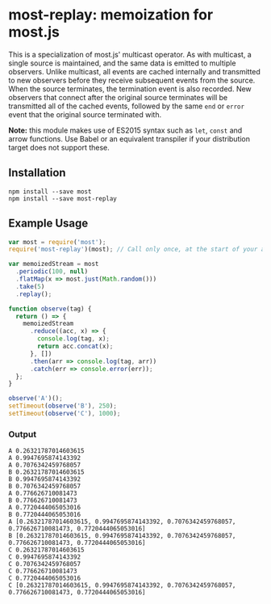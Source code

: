 # most-replay: memoization for most.js

This is a specialization of most.js' multicast operator. As with multicast, a single source is maintained, and the same data is emitted to multiple observers. Unlike multicast, all events are cached internally and transmitted to new observers before they receive subsequent events from the source. When the source terminates, the termination event is also recorded. New observers that connect after the original source terminates will be transmitted all of the cached events, followed by the same `end` or `error` event that the original source terminated with.

**Note:** this module makes use of ES2015 syntax such as `let`, `const` and arrow functions. Use Babel or an equivalent transpiler if your distribution target does not support these.

## Installation

```
npm install --save most
npm install --save most-replay
```

## Example Usage

```js
var most = require('most');
require('most-replay')(most); // Call only once, at the start of your application.

var memoizedStream = most
  .periodic(100, null)
  .flatMap(x => most.just(Math.random()))
  .take(5)
  .replay();

function observe(tag) {
  return () => {
    memoizedStream
      .reduce((acc, x) => {
        console.log(tag, x);
        return acc.concat(x);
      }, [])
      .then(arr => console.log(tag, arr))
      .catch(err => console.error(err));
  };
}

observe('A')();
setTimeout(observe('B'), 250);
setTimeout(observe('C'), 1000);
```

### Output

```
A 0.26321787014603615
A 0.9947695874143392
A 0.7076342459768057
B 0.26321787014603615
B 0.9947695874143392
B 0.7076342459768057
A 0.776626710081473
B 0.776626710081473
A 0.7720444065053016
B 0.7720444065053016
A [0.26321787014603615, 0.9947695874143392, 0.7076342459768057, 0.776626710081473, 0.7720444065053016]
B [0.26321787014603615, 0.9947695874143392, 0.7076342459768057, 0.776626710081473, 0.7720444065053016]
C 0.26321787014603615
C 0.9947695874143392
C 0.7076342459768057
C 0.776626710081473
C 0.7720444065053016
C [0.26321787014603615, 0.9947695874143392, 0.7076342459768057, 0.776626710081473, 0.7720444065053016]
```
